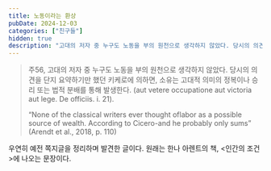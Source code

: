```yaml
---
title: 노동이라는 환상
pubDate: 2024-12-03
categories: ["친구들"]
hidden: true
description: "고대의 저자 중 누구도 노동을 부의 원천으로 생각하지 않았다. 당시의 의견을 단지 요약하기만 했던 키케로에 의하면, 소유는 고대적 의미의 정복이나 승리 또는 법적 분배를 통해 발생한다."
---
```


> 주56, 고대의 저자 중 누구도 노동을 부의 원천으로 생각하지 않았다. 당시의 의견을 단지 요약하기만 했던 키케로에 의하면, 소유는 고대적 의미의 정복이나 승리 또는 법적 분배를 통해 발생한다. (aut vetere occupatione aut victoria aut lege. De officiis. i. 21).
>
> “None of the classical writers ever thought oflabor as a possible source of wealth. According to Cicero-and he probably only sums”
> (Arendt et al., 2018, p. 110)

우연히 예전 쪽지글을 정리하며 발견한 글이다. 원래는 한나 아렌트의 책, <인간의 조건>에 나오는 문장이다.
